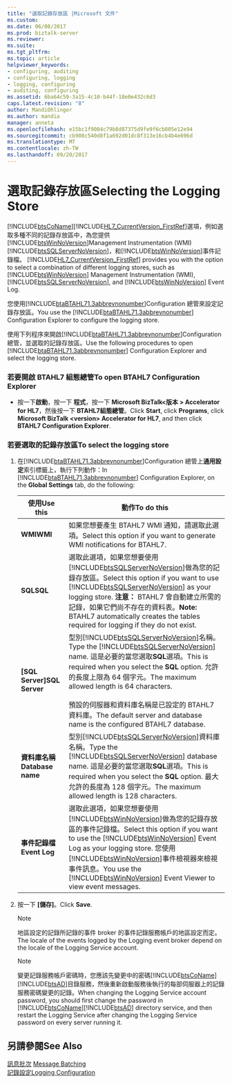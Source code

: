 ```yaml
---
title: "選取記錄存放區 |Microsoft 文件"
ms.custom: 
ms.date: 06/08/2017
ms.prod: biztalk-server
ms.reviewer: 
ms.suite: 
ms.tgt_pltfrm: 
ms.topic: article
helpviewer_keywords:
- configuring, auditing
- configuring, logging
- logging, configuring
- auditing, configuring
ms.assetid: 6ba64c59-3a15-4c10-b44f-18e0e432c6d3
caps.latest.revision: "8"
author: MandiOhlinger
ms.author: mandia
manager: anneta
ms.openlocfilehash: e15bc1f9004c79b8d87375d9fe9f6cb805e12e94
ms.sourcegitcommit: cb908c540d8f1a692d01dc8f313e16cb4b4e696d
ms.translationtype: MT
ms.contentlocale: zh-TW
ms.lasthandoff: 09/20/2017
---
```

# <a name="selecting-the-logging-store"></a><span data-ttu-id="2304b-102">選取記錄存放區</span><span class="sxs-lookup"><span data-stu-id="2304b-102">Selecting the Logging Store</span></span>
[!INCLUDE[btsCoName](../../includes/btsconame-md.md)]<span data-ttu-id="2304b-103">[!INCLUDE[HL7_CurrentVersion_FirstRef](../../includes/hl7-currentversion-firstref-md.md)]選項，例如選取多種不同的記錄存放區中，為您提供[!INCLUDE[btsWinNoVersion](../../includes/btswinnoversion-md.md)]Management Instrumentation (WMI) [!INCLUDE[btsSQLServerNoVersion](../../includes/btssqlservernoversion-md.md)]，和[!INCLUDE[btsWinNoVersion](../../includes/btswinnoversion-md.md)]事件記錄檔。</span><span class="sxs-lookup"><span data-stu-id="2304b-103"> [!INCLUDE[HL7_CurrentVersion_FirstRef](../../includes/hl7-currentversion-firstref-md.md)] provides you with the option to select a combination of different logging stores, such as [!INCLUDE[btsWinNoVersion](../../includes/btswinnoversion-md.md)] Management Instrumentation (WMI), [!INCLUDE[btsSQLServerNoVersion](../../includes/btssqlservernoversion-md.md)], and [!INCLUDE[btsWinNoVersion](../../includes/btswinnoversion-md.md)] Event Log.</span></span>  
  
 <span data-ttu-id="2304b-104">您使用[!INCLUDE[btaBTAHL71.3abbrevnonumber](../../includes/btabtahl71-3abbrevnonumber-md.md)]Configuration 總管來設定記錄存放區。</span><span class="sxs-lookup"><span data-stu-id="2304b-104">You use the [!INCLUDE[btaBTAHL71.3abbrevnonumber](../../includes/btabtahl71-3abbrevnonumber-md.md)] Configuration Explorer to configure the logging store.</span></span>  
  
 <span data-ttu-id="2304b-105">使用下列程序來開啟[!INCLUDE[btaBTAHL71.3abbrevnonumber](../../includes/btabtahl71-3abbrevnonumber-md.md)]Configuration 總管，並選取的記錄存放區。</span><span class="sxs-lookup"><span data-stu-id="2304b-105">Use the following procedures to open [!INCLUDE[btaBTAHL71.3abbrevnonumber](../../includes/btabtahl71-3abbrevnonumber-md.md)] Configuration Explorer and select the logging store.</span></span>  
  
### <a name="to-open-btahl7-configuration-explorer"></a><span data-ttu-id="2304b-106">若要開啟 BTAHL7 組態總管</span><span class="sxs-lookup"><span data-stu-id="2304b-106">To open BTAHL7 Configuration Explorer</span></span>  
  
-   <span data-ttu-id="2304b-107">按一下**啟動**，按一下 **程式**，按一下  **Microsoft BizTalk\<版本 > Accelerator for HL7**，然後按一下  **BTAHL7組態總管**。</span><span class="sxs-lookup"><span data-stu-id="2304b-107">Click **Start**, click **Programs**, click **Microsoft BizTalk \<version> Accelerator for HL7**, and then click **BTAHL7 Configuration Explorer**.</span></span>  
  
### <a name="to-select-the--logging-store"></a><span data-ttu-id="2304b-108">若要選取的記錄存放區</span><span class="sxs-lookup"><span data-stu-id="2304b-108">To select the  logging store</span></span>  
  
1.  <span data-ttu-id="2304b-109">在[!INCLUDE[btaBTAHL71.3abbrevnonumber](../../includes/btabtahl71-3abbrevnonumber-md.md)]Configuration 總管上**通用設定**索引標籤上，執行下列動作：</span><span class="sxs-lookup"><span data-stu-id="2304b-109">In [!INCLUDE[btaBTAHL71.3abbrevnonumber](../../includes/btabtahl71-3abbrevnonumber-md.md)] Configuration Explorer, on the **Global Settings** tab, do the following:</span></span>  
  
    |<span data-ttu-id="2304b-110">使用</span><span class="sxs-lookup"><span data-stu-id="2304b-110">Use this</span></span>|<span data-ttu-id="2304b-111">動作</span><span class="sxs-lookup"><span data-stu-id="2304b-111">To do this</span></span>|  
    |--------------|----------------|  
    |<span data-ttu-id="2304b-112">**WMI**</span><span class="sxs-lookup"><span data-stu-id="2304b-112">**WMI**</span></span>|<span data-ttu-id="2304b-113">如果您想要產生 BTAHL7 WMI 通知，請選取此選項。</span><span class="sxs-lookup"><span data-stu-id="2304b-113">Select this option if you want to generate WMI notifications for BTAHL7.</span></span>|  
    |<span data-ttu-id="2304b-114">**SQL**</span><span class="sxs-lookup"><span data-stu-id="2304b-114">**SQL**</span></span>|<span data-ttu-id="2304b-115">選取此選項，如果您想要使用[!INCLUDE[btsSQLServerNoVersion](../../includes/btssqlservernoversion-md.md)]做為您的記錄存放區。</span><span class="sxs-lookup"><span data-stu-id="2304b-115">Select this option if you want to use [!INCLUDE[btsSQLServerNoVersion](../../includes/btssqlservernoversion-md.md)] as your  logging store.</span></span> <span data-ttu-id="2304b-116">**注意：** BTAHL7 會自動建立所需的記錄，如果它們尚不存在的資料表。</span><span class="sxs-lookup"><span data-stu-id="2304b-116">**Note:**  BTAHL7 automatically creates the tables required for  logging if they do not exist.</span></span>|  
    |<span data-ttu-id="2304b-117">**[SQL Server]**</span><span class="sxs-lookup"><span data-stu-id="2304b-117">**SQL Server**</span></span>|<span data-ttu-id="2304b-118">型別[!INCLUDE[btsSQLServerNoVersion](../../includes/btssqlservernoversion-md.md)]名稱。</span><span class="sxs-lookup"><span data-stu-id="2304b-118">Type the [!INCLUDE[btsSQLServerNoVersion](../../includes/btssqlservernoversion-md.md)] name.</span></span> <span data-ttu-id="2304b-119">這是必要的當您選取**SQL**選項。</span><span class="sxs-lookup"><span data-stu-id="2304b-119">This is required when you select the **SQL** option.</span></span> <span data-ttu-id="2304b-120">允許的長度上限為 64 個字元。</span><span class="sxs-lookup"><span data-stu-id="2304b-120">The maximum allowed length is 64 characters.</span></span><br /><br /> <span data-ttu-id="2304b-121">預設的伺服器和資料庫名稱是已設定的 BTAHL7 資料庫。</span><span class="sxs-lookup"><span data-stu-id="2304b-121">The default server and database name is the configured BTAHL7 database.</span></span>|  
    |<span data-ttu-id="2304b-122">**資料庫名稱**</span><span class="sxs-lookup"><span data-stu-id="2304b-122">**Database name**</span></span>|<span data-ttu-id="2304b-123">型別[!INCLUDE[btsSQLServerNoVersion](../../includes/btssqlservernoversion-md.md)]資料庫名稱。</span><span class="sxs-lookup"><span data-stu-id="2304b-123">Type the [!INCLUDE[btsSQLServerNoVersion](../../includes/btssqlservernoversion-md.md)] database name.</span></span> <span data-ttu-id="2304b-124">這是必要的當您選取**SQL**選項。</span><span class="sxs-lookup"><span data-stu-id="2304b-124">This is required when you select the **SQL** option.</span></span> <span data-ttu-id="2304b-125">最大允許的長度為 128 個字元。</span><span class="sxs-lookup"><span data-stu-id="2304b-125">The maximum allowed length is 128 characters.</span></span>|  
    |<span data-ttu-id="2304b-126">**事件記錄檔**</span><span class="sxs-lookup"><span data-stu-id="2304b-126">**Event  Log**</span></span>|<span data-ttu-id="2304b-127">選取此選項，如果您想要使用[!INCLUDE[btsWinNoVersion](../../includes/btswinnoversion-md.md)]做為您的記錄存放區的事件記錄檔。</span><span class="sxs-lookup"><span data-stu-id="2304b-127">Select this option if you want to use the [!INCLUDE[btsWinNoVersion](../../includes/btswinnoversion-md.md)] Event Log as your  logging store.</span></span> <span data-ttu-id="2304b-128">您使用[!INCLUDE[btsWinNoVersion](../../includes/btswinnoversion-md.md)]事件檢視器來檢視事件訊息。</span><span class="sxs-lookup"><span data-stu-id="2304b-128">You use the [!INCLUDE[btsWinNoVersion](../../includes/btswinnoversion-md.md)] Event Viewer to view event messages.</span></span>|  
  
2.  <span data-ttu-id="2304b-129">按一下 **[儲存]**。</span><span class="sxs-lookup"><span data-stu-id="2304b-129">Click **Save**.</span></span>  
  
    > [!NOTE]
    >  <span data-ttu-id="2304b-130">地區設定的記錄所記錄的事件 broker 的事件記錄服務帳戶的地區設定而定。</span><span class="sxs-lookup"><span data-stu-id="2304b-130">The locale of the events logged by the  Logging event broker depend on the locale of the  Logging Service account.</span></span>  
  
    > [!NOTE]
    >  <span data-ttu-id="2304b-131">變更記錄服務帳戶密碼時，您應該先變更中的密碼[!INCLUDE[btsCoName](../../includes/btsconame-md.md)][!INCLUDE[btsAD](../../includes/btsad-md.md)]目錄服務，然後重新啟動服務後執行的每部伺服器上的記錄服務密碼變更的記錄。</span><span class="sxs-lookup"><span data-stu-id="2304b-131">When changing the  Logging Service account password, you should first change the password in [!INCLUDE[btsCoName](../../includes/btsconame-md.md)][!INCLUDE[btsAD](../../includes/btsad-md.md)] directory service, and then restart the  Logging Service after changing the  Logging Service password on every server running it.</span></span>  
  
## <a name="see-also"></a><span data-ttu-id="2304b-132">另請參閱</span><span class="sxs-lookup"><span data-stu-id="2304b-132">See Also</span></span>  
 <span data-ttu-id="2304b-133">[訊息批次](../../adapters-and-accelerators/accelerator-hl7/message-batching.md) </span><span class="sxs-lookup"><span data-stu-id="2304b-133">[Message Batching](../../adapters-and-accelerators/accelerator-hl7/message-batching.md) </span></span>  
 [<span data-ttu-id="2304b-134">記錄設定</span><span class="sxs-lookup"><span data-stu-id="2304b-134">Logging Configuration</span></span>](../../adapters-and-accelerators/accelerator-hl7/logging-configuration.md)